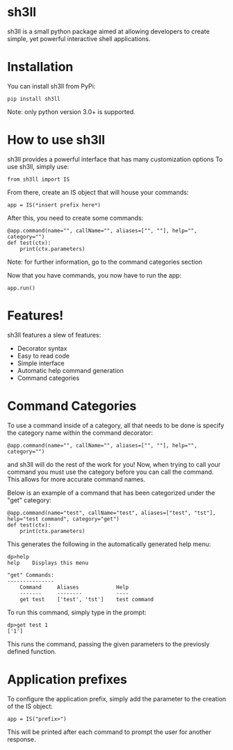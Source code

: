 # sh3ll
sh3ll is a small python package aimed at allowing developers to create simple, yet powerful interactive shell applications.

# Installation
You can install sh3ll from PyPi:

`pip install sh3ll`

Note: only python version 3.0+ is supported.

# How to use sh3ll
sh3ll provides a powerful interface that has many customization options
To use sh3ll, simply use:

`from sh3ll import IS`

From there, create an IS object that will house your commands:

`app = IS(*insert prefix here*)`

After this, you need to create some commands:

```
@app.command(name="", callName="", aliases=["", ""], help="", category="")
def test(ctx):
    print(ctx.parameters)
```

Note: for further information, go to the command categories section

Now that you have commands, you now have to run the app:

`app.run()`

# Features!
sh3ll features a slew of features:
  - Decorator syntax
  - Easy to read code
  - Simple interface
  - Automatic help command generation
  - Command categories

# Command Categories
To use a command inside of a category, all that needs to be done is specify the category name within the command decorator:

`@app.command(name="", callName="", aliases=["", ""], help="", category="")`

and sh3ll will do the rest of the work for you! Now, when trying to call your command you must use the category before you can call the command. This allows for more accurate command names.

Below is an example of a command that has been categorized under the "get" category:

```
@app.command(name="test", callName="test", aliases=["test", "tst"], help="test command", category="get")
def test(ctx):
    print(ctx.parameters)
```

This generates the following in the automatically generated help menu:

```
dp>help
help	Displays this menu

"get" Commands:
---------------
	Command     Aliases            Help            
	-------     --------           ----
	get test    ['test', 'tst']    test command
```

To run this command, simply type in the prompt:

```
dp>get test 1
['1']
```

This runs the command, passing the given parameters to the previosly defined function.

# Application prefixes
To configure the application prefix, simply add the parameter to the creation of the IS object:

`app = IS("prefix>")`

This will be printed after each command to prompt the user for another response.
